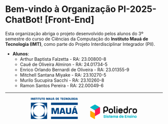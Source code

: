 # Bem-vindo à Organização PI-2025-ChatBot! [Front-End]

Esta organização abriga o projeto desenvolvido pelos alunos do 3º semestre do curso de Ciências da Computação do **Instituto Mauá de Tecnologia (IMT)**, como parte do Projeto Interdisciplinar Integrador (PII).

-   **Alunos**:
    -   Arthur Baptista Falzetta - RA: 23.00800-8  
    -   Cauê de Oliveira Almiron - RA: 24.01734-5 
    -   Enrico Orlando Bernardi de Oliveira - RA: 23.01355-9 
    -   Mitchell Santana Miyake - RA: 23.10270-5
    -   Murilo Sucupira Sacchi - RA: 23.10260-8
    -   Ramon Santos Pereira - RA: 22.00049-6 

---
<p align="center">
  <img src="https://raw.githubusercontent.com/IMT-PII-3-Semestre/chatbot-poliedro/main/images/logo-IMT.png" width="150" alt="Logo IMT">
&nbsp;&nbsp;&nbsp;&nbsp;&nbsp;&nbsp;&nbsp;&nbsp;
  <img src="https://raw.githubusercontent.com/IMT-PII-3-Semestre/chatbot-poliedro/main/images/logo-poliedro-se.png" width="150" alt="Logo Poliedro SE">
</p>
